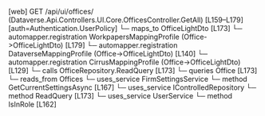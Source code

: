 [web] GET /api/ui/offices/  (Dataverse.Api.Controllers.UI.Core.OfficesController.GetAll)  [L159–L179] [auth=Authentication.UserPolicy]
  └─ maps_to OfficeLightDto [L173]
    └─ automapper.registration WorkpapersMappingProfile (Office->OfficeLightDto) [L179]
    └─ automapper.registration DataverseMappingProfile (Office->OfficeLightDto) [L140]
    └─ automapper.registration CirrusMappingProfile (Office->OfficeLightDto) [L129]
  └─ calls OfficeRepository.ReadQuery [L173]
  └─ queries Office [L173]
    └─ reads_from Offices
  └─ uses_service FirmSettingsService
    └─ method GetCurrentSettingsAsync [L167]
  └─ uses_service IControlledRepository<Office>
    └─ method ReadQuery [L173]
  └─ uses_service UserService
    └─ method IsInRole [L162]

